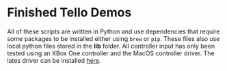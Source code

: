 # Finished Tello Demos
All of these scripts are written in Python and use dependencies that require some packages to be installed either using ```brew``` or ```pip```. These files also use local python files stored in the **lib** folder.
All controller input has only been tested using an XBox One controller and the MacOS controller driver. The lates driver can be installed [here](https://github.com/360Controller/360Controller/releases).
